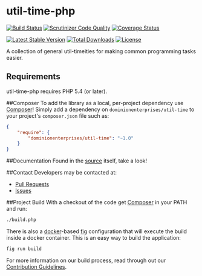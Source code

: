 # util-time-php
[![Build Status](https://travis-ci.org/dominionenterprises/util-time-php.svg?branch=master)](https://travis-ci.org/dominionenterprises/util-time-php)
[![Scrutinizer Code Quality](http://img.shields.io/scrutinizer/g/dominionenterprises/util-time-php.svg?style=flat)](https://scrutinizer-ci.com/g/dominionenterprises/util-time-php/)
[![Coverage Status](https://coveralls.io/repos/dominionenterprises/util-time-php/badge.svg?branch=master&service=github)](https://coveralls.io/github/dominionenterprises/util-time-php?branch=master)

[![Latest Stable Version](http://img.shields.io/packagist/v/dominionenterprises/util-time.svg?style=flat)](https://packagist.org/packages/dominionenterprises/util-time)
[![Total Downloads](http://img.shields.io/packagist/dt/dominionenterprises/util-time.svg?style=flat)](https://packagist.org/packages/dominionenterprises/util-time)
[![License](http://img.shields.io/packagist/l/dominionenterprises/util-time.svg?style=flat)](https://packagist.org/packages/dominionenterprises/util-time)

A collection of general util-timeities for making common programming tasks easier.

## Requirements

util-time-php requires PHP 5.4 (or later).

##Composer
To add the library as a local, per-project dependency use [Composer](http://getcomposer.org)! Simply add a dependency on
`dominionenterprises/util-time` to your project's `composer.json` file such as:

```json
{
    "require": {
        "dominionenterprises/util-time": "~1.0"
    }
}
```
##Documentation
Found in the [source](src) itself, take a look!

##Contact
Developers may be contacted at:

 * [Pull Requests](https://github.com/dominionenterprises/util-time-php/pulls)
 * [Issues](https://github.com/dominionenterprises/util-time-php/issues)

##Project Build
With a checkout of the code get [Composer](http://getcomposer.org) in your PATH and run:

```sh
./build.php
```

There is also a [docker](http://www.docker.com/)-based
[fig](http://www.fig.sh/) configuration that will execute the build inside a docker container.  This is an easy way to build the application:
```sh
fig run build
```

For more information on our build process, read through out our [Contribution Guidelines](CONTRIBUTING.md).
